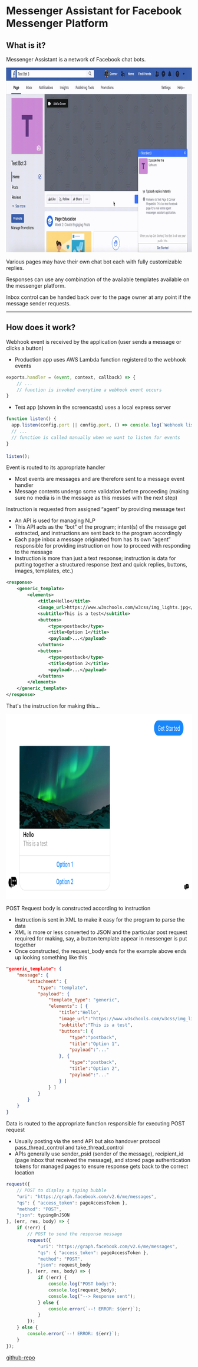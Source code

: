 # Messenger Assistant for Facebook Messenger Platform

## What is it?

Messenger Assistant is a network of Facebook chat bots.

<img src="images/app_getstarted.gif" alt="app getstarted" width="900" height="500"/>

Various pages may have their own chat bot each with fully customizable replies. 


Responses can use any combination of the available templates available on the messenger platform. 


Inbox control can be handed back over to the page owner at any point if the message sender requests.


----
## How does it work? 

Webhook event is received by the application (user sends a message or clicks a button)

* Production app uses AWS Lambda function registered to the webhook events
```javascript
exports.handler = (event, context, callback) => {
    // ...
    // function is invoked everytime a webhook event occurs
}
```
* Test app (shown in the screencasts) uses a local express server 
```javascript
function listen() {
  app.listen(config.port || config.port, () => console.log(`Webhook listening on port ${config.port}...`));
  // ...
  // function is called manually when we want to listen for events
}

listen();
```

Event is routed to its appropriate handler

* Most events are messages and are therefore sent to a message event handler
* Message contents undergo some validation before proceeding (making sure no media is in the message as this messes with the next step)

Instruction is requested from assigned “agent” by providing message text

* An API is used for managing NLP
* This API acts as the “bot” of the program; intent(s) of the message get extracted, and instructions are sent back to the program accordingly
* Each page inbox a message originated from has its own “agent” responsible for providing instruction on how to proceed with responding to the message
* Instruction is more than just a text response; instruction is data for putting together a structured response (text and quick replies, buttons, images, templates, etc.)

```xml
<response>
    <generic_template>
        <elements>
            <title>Hello</title>
            <image_url>https://www.w3schools.com/w3css/img_lights.jpg</image_url>
            <subtitle>This is a test</subtitle>
            <buttons>
                <type>postback</type>
                <title>Option 1</title>
                <payload>...</payload>
            </buttons>
            <buttons>
                <type>postback</type>
                <title>Option 2</title>
                <payload>...</payload>
            </buttons>
        </elements>
    </generic_template>
</response>
```

That's the instruction for making this...

<img src="images/xml_response_fb.png" alt="xml response in fb" width="900" height="500"/>

POST Request body is constructed according to instruction

* Instruction is sent in XML to make it easy for the program to parse the data
* XML is more or less converted to JSON and the particular post request required for making, say, a button template appear in messenger is put together
* Once constructed, the request_body ends for the example above ends up looking something like this

```json
"generic_template": {
    "message": {
        "attachment": {
            "type": "template",
            "payload": {
                "template_type": "generic",
                "elements": [ {
                    "title":"Hello",
                    "image_url":"https://www.w3schools.com/w3css/img_lights.jpg",
                    "subtitle":"This is a test",
                    "buttons":[ {
                        "type":"postback",
                        "title":"Option 1",
                        "payload":"..."
                    }, {
                        "type":"postback",
                        "title":"Option 2",
                        "payload":"..."      
                    } ]           
                } ]
            }
        }
    }  
}
```

Data is routed to the appropriate function responsible for executing POST request

* Usually posting via the send API but also handover protocol pass_thread_control and take_thread_control
* APIs generally use sender_psid (sender of the message), recipient_id (page inbox that received the message), and stored page authentication tokens for managed pages to ensure response gets back to the correct location

```javascript
request({
    // POST to display a typing bubble
    "uri": "https://graph.facebook.com/v2.6/me/messages",
    "qs": { "access_token": pageAccessToken },
    "method": "POST",
    "json": typingOnJSON
}, (err, res, body) => {
    if (!err) {
        // POST to send the response message
        request({
            "uri": "https://graph.facebook.com/v2.6/me/messages",
            "qs": { "access_token": pageAccessToken },
            "method": "POST",
            "json": request_body
        }, (err, res, body) => {
            if (!err) {
                console.log("POST body:");
                console.log(request_body);
                console.log("--> Response sent");
            } else { 
                console.error(`--! ERROR: ${err}`);
            }
        });
    } else { 
        console.error(`--! ERROR: ${err}`);
    }
});
```

[github-repo](https://github.com/cafitzp1/MessengerAssistant)
